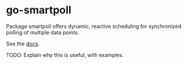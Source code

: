 # go-smartpoll

Package smartpoll offers dynamic, reactive scheduling for synchronized polling of multiple data points.

See the [docs](https://pkg.go.dev/github.com/joeycumines/go-smartpoll).

TODO: Explain why this is useful, with examples.
